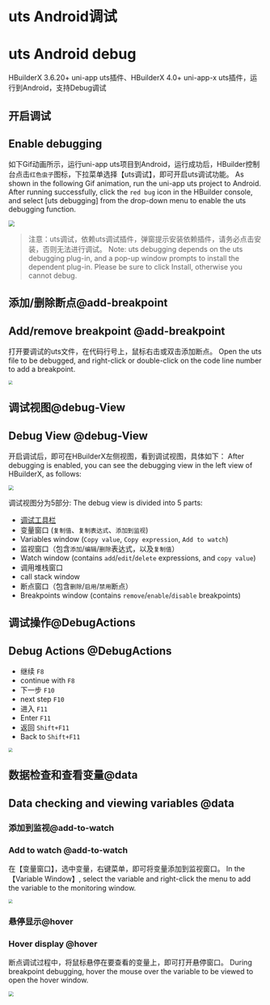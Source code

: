 # uts Android调试
# uts Android debug

HBuilderX 3.6.20+ uni-app uts插件、HBuilderX 4.0+ uni-app-x uts插件，运行到Android，支持Debug调试

## 开启调试
## Enable debugging

如下Gif动画所示，运行uni-app uts项目到Android，运行成功后，HBuilder控制台点击`红色虫子`图标，下拉菜单选择【uts调试】，即可开启uts调试功能。
As shown in the following Gif animation, run the uni-app uts project to Android. After running successfully, click the `red bug` icon in the HBuilder console, and select [uts debugging] from the drop-down menu to enable the uts debugging function.

<img src="https://qiniu-web-assets.dcloud.net.cn/unidoc/zh/uts-android.gif" style="zoom: 72%;" />

> 注意：uts调试，依赖uts调试插件，弹窗提示安装依赖插件，请务必点击安装，否则无法进行调试。
> Note: uts debugging depends on the uts debugging plug-in, and a pop-up window prompts to install the dependent plug-in. Please be sure to click Install, otherwise you cannot debug.


## 添加/删除断点@add-breakpoint
## Add/remove breakpoint @add-breakpoint

打开要调试的uts文件，在代码行号上，鼠标右击或双击添加断点。
Open the uts file to be debugged, and right-click or double-click on the code line number to add a breakpoint.

<img src="https://qiniu-web-assets.dcloud.net.cn/unidoc/zh/uts-add-breakpoint.png" style="zoom: 50%;" />

## 调试视图@debug-View
## Debug View @debug-View

开启调试后，即可在HBuilderX左侧视图，看到调试视图，具体如下：
After debugging is enabled, you can see the debugging view in the left view of HBuilderX, as follows:

<img src="https://qiniu-web-assets.dcloud.net.cn/unidoc/zh/uts-debug-view.jpg" style="zoom: 60%;" />

调试视图分为5部分:
The debug view is divided into 5 parts:

- [调试工具栏](#debugactions)
- 变量窗口 (`复制值`、`复制表达式`、`添加到监视`)
- Variables window (`Copy value`, `Copy expression`, `Add to watch`)
- 监视窗口（包含`添加`/`编辑`/`删除`表达式，以及`复制值`）
- Watch window (contains `add`/`edit`/`delete` expressions, and `copy value`)
- 调用堆栈窗口
- call stack window
- 断点窗口（包含`删除`/`启用`/`禁用`断点）
- Breakpoints window (contains `remove`/`enable`/`disable` breakpoints)

## 调试操作@DebugActions
## Debug Actions @DebugActions

- 继续 `F8`
- continue with `F8`
- 下一步 `F10`
- next step `F10`
- 进入 `F11`
- Enter `F11`
- 返回 `Shift+F11`
- Back to `Shift+F11`

<img src="https://qiniu-web-assets.dcloud.net.cn/unidoc/zh/uts-debug-action.jpg" style="zoom: 50%;" />

## 数据检查和查看变量@data
## Data checking and viewing variables @data

### 添加到监视@add-to-watch
### Add to watch @add-to-watch

在【变量窗口】，选中变量，右键菜单，即可将变量添加到监视窗口。
In the 【Variable Window】, select the variable and right-click the menu to add the variable to the monitoring window.

<img src="https://qiniu-web-assets.dcloud.net.cn/unidoc/zh/uts-add_to_monitor.png" style="zoom: 50%;" />

### 悬停显示@hover
### Hover display @hover

断点调试过程中，将鼠标悬停在要查看的变量上，即可打开悬停窗口。
During breakpoint debugging, hover the mouse over the variable to be viewed to open the hover window.

<img src="https://qiniu-web-assets.dcloud.net.cn/unidoc/zh/uts-hovering_window.jpg" style="zoom: 60%;" />
